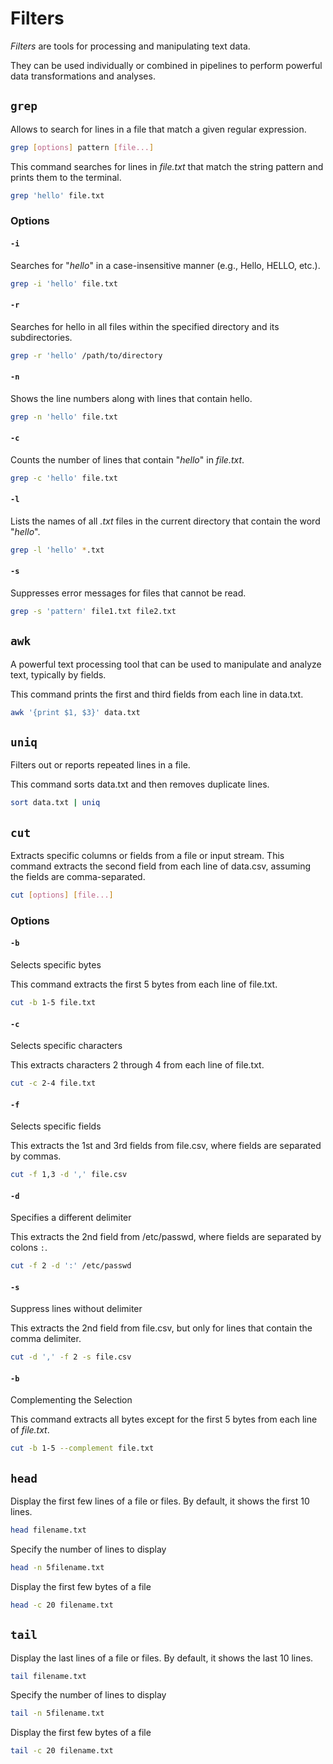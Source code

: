 # Filters

_Filters_ are tools for processing and manipulating text data.

They can be used individually or combined in pipelines to perform powerful data transformations and analyses.

## `grep`

Allows to search for lines in a file that match a given regular expression.

```sh
grep [options] pattern [file...]
```

This command searches for lines in _file.txt_ that match the string pattern and prints them to the terminal.

```sh
grep 'hello' file.txt
```

### Options

#### `-i`

Searches for "_hello_" in a case-insensitive manner (e.g., Hello, HELLO, etc.).

```sh
grep -i 'hello' file.txt
```

#### `-r`

Searches for hello in all files within the specified directory and its subdirectories.

```sh
grep -r 'hello' /path/to/directory
```

#### `-n`

Shows the line numbers along with lines that contain hello.

```sh
grep -n 'hello' file.txt
```

#### `-c`

Counts the number of lines that contain "_hello_" in _file.txt_.

```sh
grep -c 'hello' file.txt
```

#### `-l`

Lists the names of all _.txt_ files in the current directory that contain the word "_hello_".

```sh
grep -l 'hello' *.txt
```

#### `-s`

Suppresses error messages for files that cannot be read.

```sh
grep -s 'pattern' file1.txt file2.txt
```

## `awk`

A powerful text processing tool that can be used to manipulate and analyze text, typically by fields.

This command prints the first and third fields from each line in data.txt.

```sh
awk '{print $1, $3}' data.txt
```

## `uniq`

Filters out or reports repeated lines in a file.

This command sorts data.txt and then removes duplicate lines.

```sh
sort data.txt | uniq
```

## `cut`

Extracts specific columns or fields from a file or input stream.
This command extracts the second field from each line of data.csv, assuming the fields are comma-separated.

```sh
cut [options] [file...]
```

### Options

#### `-b`

Selects specific bytes

This command extracts the first 5 bytes from each line of file.txt.

```sh
cut -b 1-5 file.txt
```

#### `-c`

Selects specific characters

This extracts characters 2 through 4 from each line of file.txt.

```sh
cut -c 2-4 file.txt
```

#### `-f`

Selects specific fields

This extracts the 1st and 3rd fields from file.csv, where fields are separated by commas.

```sh
cut -f 1,3 -d ',' file.csv
```

#### `-d`

Specifies a different delimiter

This extracts the 2nd field from /etc/passwd, where fields are separated by colons `:`.

```sh
cut -f 2 -d ':' /etc/passwd
```

#### `-s`

Suppress lines without delimiter

This extracts the 2nd field from file.csv, but only for lines that contain the comma delimiter.

```sh
cut -d ',' -f 2 -s file.csv
```

#### `-b`

Complementing the Selection

This command extracts all bytes except for the first 5 bytes from each line of _file.txt_.

```sh
cut -b 1-5 --complement file.txt
```

## `head`

Display the first few lines of a file or files. By default, it shows the first 10 lines.

```sh
head filename.txt
```

Specify the number of lines to display

```sh
head -n 5filename.txt
```

Display the first few bytes of a file

```sh
head -c 20 filename.txt
```

## `tail`

Display the last lines of a file or files. By default, it shows the last 10 lines.

```sh
tail filename.txt
```

Specify the number of lines to display

```sh
tail -n 5filename.txt
```

Display the first few bytes of a file

```sh
tail -c 20 filename.txt
```
